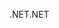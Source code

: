 <span data-ttu-id="47830-101">.NET</span><span class="sxs-lookup"><span data-stu-id="47830-101">.NET</span></span>